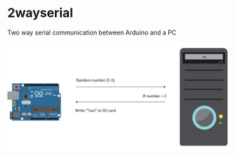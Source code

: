 # 2wayserial
Two way serial communication between Arduino and a PC


![In a single picture](https://raw.githubusercontent.com/miroslavvidovic/2wayserial/master/2wayserial.jpg)
